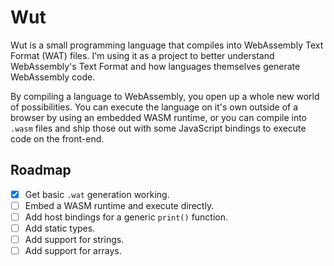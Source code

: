 # Wut

Wut is a small programming language that compiles into WebAssembly Text Format (WAT) files. I'm using it as a project to better understand WebAssembly's Text Format and how languages themselves generate WebAssembly code.

By compiling a language to WebAssembly, you open up a whole new world of possibilities. You can execute the language on it's own outside of a browser by using an embedded WASM runtime, or you can compile into `.wasm` files and ship those out with some JavaScript bindings to execute code on the front-end.

## Roadmap

* [x] Get basic `.wat` generation working.
* [ ] Embed a WASM runtime and execute directly.
* [ ] Add host bindings for a generic `print()` function.
* [ ] Add static types.
* [ ] Add support for strings.
* [ ] Add support for arrays.
